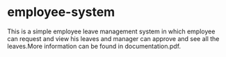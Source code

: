 # employee-system
This is a simple employee leave management system in which employee can request and view his leaves and manager can approve and see all the leaves.More information can be found in documentation.pdf.

